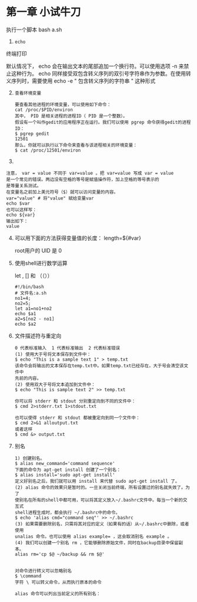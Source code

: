 # 第一章 小试牛刀

执行一个脚本  bash  a.sh

1. `echo`

终端打印

默认情况下， echo 会在输出文本的尾部追加一个换行符。可以使用选项 -n 来禁止这种行为。
echo 同样接受双包含转义序列的双引号字符串作为参数。在使用转义序列时，需要使用 echo -e
" 包含转义序列的字符串 " 这种形式

2. `查看环境变量`

   ```
   要查看其他进程的环境变量，可以使用如下命令：
   cat /proc/$PID/environ
   其中， PID 是相关进程的进程ID（ PID 是一个整数）。
   假设有一个叫作gedit的应用程序正在运行。我们可以使用 pgrep 命令获得gedit的进程ID：
   $ pgrep gedit
   12501
   那么，你就可以执行以下命令来查看与该进程相关的环境变量：
   $ cat /proc/12501/environ
   ```

3. 

   ```
   注意， var = value 不同于 var=value 。把 var=value 写成 var = value
   是一个常见的错误。两边没有空格的等号是赋值操作符，加上空格的等号表示的
   是等量关系测试。
   在变量名之前加上美元符号（$）就可以访问变量的内容。
   var="value" # 将"value" 赋给变量var
   echo $var
   也可以这样写：
   echo ${var}
   输出如下：
   value
   ```

4. 可以用下面的方法获得变量值的长度：
   length=${#var}

   root用户的 UID 是 0 

5. 使用shell进行数学运算

   let ,  [] 和 （（））

   

   ```
   #!/bin/bash
   # 文件名:a.sh
   no1=4;
   no2=5;
   let a1=no1+no2
   echo $a1
   a2=$[no2 - no1]
   echo $a2 
   ```

6. 文件描述符与重定向

   ```
   0 代表标准输入  1 代表标准输出  2 代表标准错误
   (1) 使用大于号将文本保存到文件中：
   $ echo "This is a sample text 1" > temp.txt
   该命令会将输出的文本保存在temp.txt中。如果temp.txt已经存在，大于号会清空该文件中
   先前的内容。
   (2) 使用双大于号将文本追加到文件中：
   $ echo "This is sample text 2" >> temp.txt
   
   你可以将 stderr 和 stdout 分别重定向到不同的文件中：
   $ cmd 2>stderr.txt 1>stdout.txt
   
   也可以使得 stderr 和 stdout 都被重定向到同一个文件中：
   $ cmd 2>&1 alloutput.txt
   或者这样
   $ cmd &> output.txt
   ```

7. 别名

   ```
   1) 创建别名。
   $ alias new_command='command sequence'
   下面的命令为 apt-get install 创建了一个别名：
   $ alias install='sudo apt-get install'
   定义好别名之后，我们就可以用 install 来代替 sudo apt-get install 了。
   (2) alias 命令的效果只是暂时的。一旦关闭当前终端，所有设置过的别名就失效了。为了
   使别名在所有的shell中都可用，可以将其定义放入~/.bashrc文件中。每当一个新的交互式
   shell进程生成时，都会执行 ~/.bashrc中的命令。
   $ echo 'alias cmd="command seq"' >> ~/.bashrc
   (3) 如果需要删除别名，只需将其对应的定义（如果有的话）从~/.bashrc中删除，或者使用
   unalias 命令。也可以使用 alias example= ，这会取消别名 example 。
   (4) 我们可以创建一个别名 rm ，它能够删除原始文件，同时在backup目录中保留副本。
   alias rm='cp $@ ~/backup && rm $@'
   
   
   对命令进行转义可以忽略别名
   $ \command
   字符 \ 可以转义命令，从而执行原本的命令
   
   alias 命令可以列出当前定义的所有别名：
   ```

   

   



